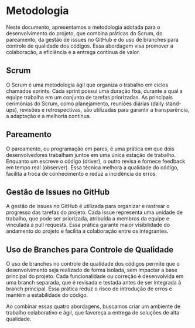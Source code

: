 # Metodologia

Neste documento, apresentamos a metodologia adotada para o desenvolvimento do projeto, que combina práticas do Scrum, do pareamento, da gestão de issues no GitHub e do uso de branches para controle de qualidade dos códigos. Essa abordagem visa promover a colaboração, a eficiência e a entrega contínua de valor.

## Scrum

O Scrum é uma metodologia ágil que organiza o trabalho em ciclos chamados sprints. Cada sprint possui uma duração fixa, durante a qual a equipe trabalha em um conjunto de tarefas priorizadas. As principais cerimônias do Scrum, como planejamento, reuniões diárias (daily stand-ups), revisões e retrospectivas, são utilizadas para garantir a transparência, a adaptação e a melhoria contínua.

## Pareamento

O pareamento, ou programação em pares, é uma prática em que dois desenvolvedores trabalham juntos em uma única estação de trabalho. Enquanto um escreve o código (driver), o outro revisa e fornece feedback em tempo real (observer). Essa técnica melhora a qualidade do código, facilita a troca de conhecimento e reduz a incidência de erros.

## Gestão de Issues no GitHub

A gestão de issues no GitHub é utilizada para organizar e rastrear o progresso das tarefas do projeto. Cada issue representa uma unidade de trabalho, que pode ser priorizada, atribuída a membros da equipe e vinculada a pull requests. Essa prática garante maior visibilidade do andamento do projeto e facilita a colaboração entre os integrantes.

## Uso de Branches para Controle de Qualidade

O uso de branches no controle de qualidade dos códigos permite que o desenvolvimento seja realizado de forma isolada, sem impactar a base principal do projeto. Cada funcionalidade ou correção é desenvolvida em uma branch separada, que é revisada e testada antes de ser integrada à branch principal. Essa prática reduz o risco de introdução de erros e mantém a estabilidade do código.

Ao combinar essas quatro abordagens, buscamos criar um ambiente de trabalho colaborativo e ágil, que favoreça a entrega de soluções de alta qualidade.